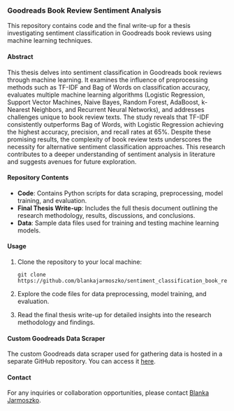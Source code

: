 ### Goodreads Book Review Sentiment Analysis

This repository contains code and the final write-up for a thesis investigating sentiment classification in Goodreads book reviews using machine learning techniques.

#### Abstract

This thesis delves into sentiment classification in Goodreads book reviews through machine learning. It examines the influence of preprocessing methods such as TF-IDF and Bag of Words on classification accuracy, evaluates multiple machine learning algorithms (Logistic Regression, Support Vector Machines, Naive Bayes, Random Forest, AdaBoost, k-Nearest Neighbors, and Recurrent Neural Networks), and addresses challenges unique to book review texts. The study reveals that TF-IDF consistently outperforms Bag of Words, with Logistic Regression achieving the highest accuracy, precision, and recall rates at 65%. Despite these promising results, the complexity of book review texts underscores the necessity for alternative sentiment classification approaches. This research contributes to a deeper understanding of sentiment analysis in literature and suggests avenues for future exploration.

#### Repository Contents

- **Code**: Contains Python scripts for data scraping, preprocessing, model training, and evaluation.
- **Final Thesis Write-up**: Includes the full thesis document outlining the research methodology, results, discussions, and conclusions.
- **Data**: Sample data files used for training and testing machine learning models.

#### Usage

1. Clone the repository to your local machine:
   ```
   git clone https://github.com/blankajarmoszko/sentiment_classification_book_reviews_thesis
   ```

2. Explore the code files for data preprocessing, model training, and evaluation.

3. Read the final thesis write-up for detailed insights into the research methodology and findings.

#### Custom Goodreads Data Scraper

The custom Goodreads data scraper used for gathering data is hosted in a separate GitHub repository. You can access it [here](https://github.com/blankajarmoszko/goodreads_data_scraper).

#### Contact

For any inquiries or collaboration opportunities, please contact [Blanka Jarmoszko](mailto:jarmoszkoblanka@gmail.com).

